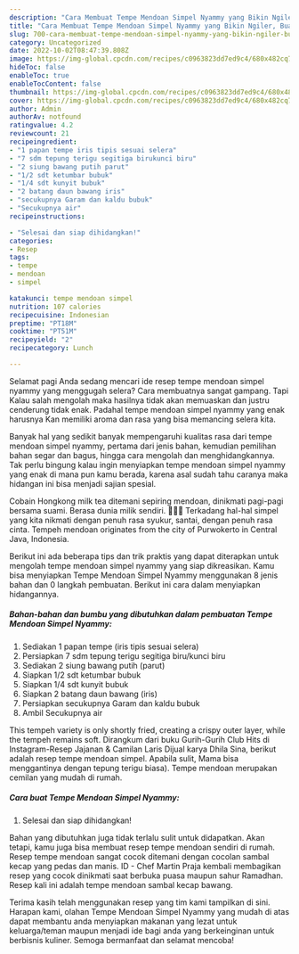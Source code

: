 ```yaml
---
description: "Cara Membuat Tempe Mendoan Simpel Nyammy yang Bikin Ngiler, Buat Buka Puasa Lezat"
title: "Cara Membuat Tempe Mendoan Simpel Nyammy yang Bikin Ngiler, Buat Buka Puasa Lezat"
slug: 700-cara-membuat-tempe-mendoan-simpel-nyammy-yang-bikin-ngiler-buat-buka-puasa-lezat
category: Uncategorized
date: 2022-10-02T08:47:39.808Z
image: https://img-global.cpcdn.com/recipes/c0963823dd7ed9c4/680x482cq70/tempe-mendoan-simpel-nyammy-foto-resep-utama.jpg
hideToc: false
enableToc: true
enableTocContent: false
thumbnail: https://img-global.cpcdn.com/recipes/c0963823dd7ed9c4/680x482cq70/tempe-mendoan-simpel-nyammy-foto-resep-utama.jpg
cover: https://img-global.cpcdn.com/recipes/c0963823dd7ed9c4/680x482cq70/tempe-mendoan-simpel-nyammy-foto-resep-utama.jpg
author: Admin
authorAv: notfound
ratingvalue: 4.2
reviewcount: 21
recipeingredient:
- "1 papan tempe iris tipis sesuai selera"
- "7 sdm tepung terigu segitiga birukunci biru"
- "2 siung bawang putih parut"
- "1/2 sdt ketumbar bubuk"
- "1/4 sdt kunyit bubuk"
- "2 batang daun bawang iris"
- "secukupnya Garam dan kaldu bubuk"
- "Secukupnya air"
recipeinstructions:

- "Selesai dan siap dihidangkan!"
categories:
- Resep
tags:
- tempe
- mendoan
- simpel

katakunci: tempe mendoan simpel 
nutrition: 107 calories
recipecuisine: Indonesian
preptime: "PT18M"
cooktime: "PT51M"
recipeyield: "2"
recipecategory: Lunch

---
```



Selamat pagi Anda sedang mencari ide resep tempe mendoan simpel nyammy yang menggugah selera? Cara membuatnya sangat gampang. Tapi Kalau salah mengolah maka hasilnya tidak akan memuaskan dan justru cenderung tidak enak. Padahal tempe mendoan simpel nyammy yang enak harusnya Kan memiliki aroma dan rasa yang bisa memancing selera kita.


Banyak hal yang sedikit banyak mempengaruhi kualitas rasa dari tempe mendoan simpel nyammy, pertama dari jenis bahan, kemudian pemilihan bahan segar dan bagus, hingga cara mengolah dan menghidangkannya. Tak perlu bingung kalau ingin menyiapkan tempe mendoan simpel nyammy yang enak di mana pun kamu berada, karena asal sudah tahu caranya maka hidangan ini bisa menjadi sajian spesial.

Cobain Hongkong milk tea ditemani sepiring mendoan, dinikmati pagi-pagi bersama suami. Berasa dunia milik sendiri. 🤭🤭🤭 Terkadang hal-hal simpel yang kita nikmati dengan penuh rasa syukur, santai, dengan penuh rasa cinta. Tempeh mendoan originates from the city of Purwokerto in Central Java, Indonesia.


Berikut ini ada beberapa tips dan trik praktis yang dapat diterapkan untuk mengolah tempe mendoan simpel nyammy yang siap dikreasikan. Kamu bisa menyiapkan Tempe Mendoan Simpel Nyammy menggunakan 8 jenis bahan dan 0 langkah pembuatan. Berikut ini cara dalam menyiapkan hidangannya.

<!--inarticleads1-->

##### Bahan-bahan dan bumbu yang dibutuhkan dalam pembuatan Tempe Mendoan Simpel Nyammy:

1. Sediakan 1 papan tempe (iris tipis sesuai selera)
1. Persiapkan 7 sdm tepung terigu segitiga biru/kunci biru
1. Sediakan 2 siung bawang putih (parut)
1. Siapkan 1/2 sdt ketumbar bubuk
1. Siapkan 1/4 sdt kunyit bubuk
1. Siapkan 2 batang daun bawang (iris)
1. Persiapkan secukupnya Garam dan kaldu bubuk
1. Ambil Secukupnya air


This tempeh variety is only shortly fried, creating a crispy outer layer, while the tempeh remains soft. Dirangkum dari buku Gurih-Gurih Club Hits di Instagram-Resep Jajanan &amp; Camilan Laris Dijual karya Dhila Sina, berikut adalah resep tempe mendoan simpel. Apabila sulit, Mama bisa menggantinya dengan tepung terigu biasa). Tempe mendoan merupakan cemilan yang mudah di rumah. 

<!--inarticleads2-->

##### Cara buat Tempe Mendoan Simpel Nyammy:


1. Selesai dan siap dihidangkan!

Bahan yang dibutuhkan juga tidak terlalu sulit untuk didapatkan. Akan tetapi, kamu juga bisa membuat resep tempe mendoan sendiri di rumah. Resep tempe mendoan sangat cocok ditemani dengan cocolan sambal kecap yang pedas dan manis. ID - Chef Martin Praja kembali membagikan resep yang cocok dinikmati saat berbuka puasa maupun sahur Ramadhan. Resep kali ini adalah tempe mendoan sambal kecap bawang. 

Terima kasih telah menggunakan resep yang tim kami tampilkan di sini. Harapan kami, olahan Tempe Mendoan Simpel Nyammy yang mudah di atas dapat membantu anda menyiapkan makanan yang lezat untuk keluarga/teman maupun menjadi ide bagi anda yang berkeinginan untuk berbisnis kuliner. Semoga bermanfaat dan selamat mencoba!
